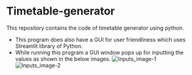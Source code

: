 # Timetable-generator
This repository contains the code of timetable generator using python.
- This program does also have a GUI for user friendliness which uses Streamlit library of Python.
- While running this program a GUI window pops up for inputting the values as shown in the below images.
![Inputs_image-1](https://github.com/JayachandraJangiti/Timetable-generator/assets/159880775/47d3c1ca-36c8-46b0-a39c-f1f186161cc0)
![Inputs_image-2](https://github.com/JayachandraJangiti/Timetable-generator/assets/159880775/3785763b-ab6d-4894-8207-a49a8283386d)
